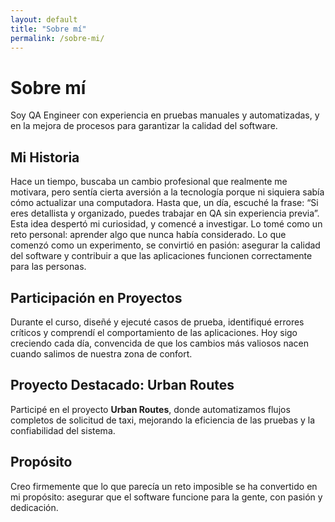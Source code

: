 ```yaml
---
layout: default
title: "Sobre mí"
permalink: /sobre-mi/
---
```


# Sobre mí

Soy QA Engineer con experiencia en pruebas manuales y automatizadas, y en la mejora de procesos para garantizar la calidad del software.

## Mi Historia

Hace un tiempo, buscaba un cambio profesional que realmente me motivara, pero sentía cierta aversión a la tecnología porque ni siquiera sabía cómo actualizar una computadora. Hasta que, un día, escuché la frase: “Si eres detallista y organizado, puedes trabajar en QA sin experiencia previa”. Esta idea despertó mi curiosidad, y comencé a investigar. Lo tomé como un reto personal: aprender algo que nunca había considerado. Lo que comenzó como un experimento, se convirtió en pasión: asegurar la calidad del software y contribuir a que las aplicaciones funcionen correctamente para las personas.

## Participación en Proyectos

Durante el curso, diseñé y ejecuté casos de prueba, identifiqué errores críticos y comprendí el comportamiento de las aplicaciones. Hoy sigo creciendo cada día, convencida de que los cambios más valiosos nacen cuando salimos de nuestra zona de confort.

## Proyecto Destacado: Urban Routes

Participé en el proyecto **Urban Routes**, donde automatizamos flujos completos de solicitud de taxi, mejorando la eficiencia de las pruebas y la confiabilidad del sistema.

## Propósito

Creo firmemente que lo que parecía un reto imposible se ha convertido en mi propósito: asegurar que el software funcione para la gente, con pasión y dedicación.

